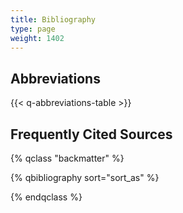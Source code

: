 ```yaml
---
title: Bibliography
type: page
weight: 1402
---
```


## Abbreviations

{{< q-abbreviations-table >}}

## Frequently Cited Sources

{% qclass "backmatter" %}

  {% qbibliography sort="sort_as" %}

{% endqclass %}
